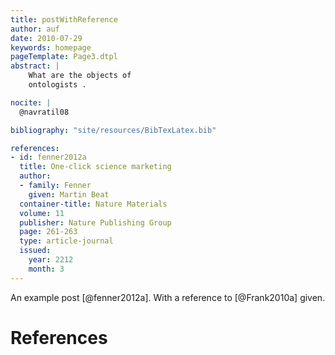 ```yaml
---
title: postWithReference
author: auf
date: 2010-07-29
keywords: homepage
pageTemplate: Page3.dtpl
abstract: |
    What are the objects of
    ontologists .

nocite: |
  @navratil08

bibliography: "site/resources/BibTexLatex.bib"

references:
- id: fenner2012a
  title: One-click science marketing
  author:
  - family: Fenner
    given: Martin Beat
  container-title: Nature Materials
  volume: 11
  publisher: Nature Publishing Group
  page: 261-263
  type: article-journal
  issued:
    year: 2212
    month: 3
---
```


An example post [@fenner2012a]. With a reference to [@Frank2010a] given.

# References

